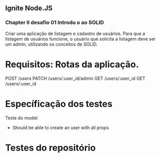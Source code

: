 ## Ignite Node.JS 
### Chapter II desafio 01 Introdu o ao SOLID



Criar uma aplicação de listagem e cadastro de usuários. Para que a listagem de usuários funcione, o usuário que solicita a listagem deve ser um admin, utilizando os conceitos de SOLID.

# Requisitos: Rotas da aplicação.

POST /users
PATCH /users/:user_id/admin
GET /users/:user_id
GET /users/:user_id

# Específicação dos testes

Teste do model:

 - Should be able to create an user with all props

# Testes do repositório


